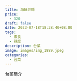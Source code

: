 ```yaml
---
title: 海鮮炒麵
price:
  - 320
draft: false
date: 2023-07-18T18:38:40+08:00
tags:
  - 素食
  - 辣度
description: 台菜
image: images/img_1889.jpeg
categories:
  - 台菜
---
```


台菜簡介
